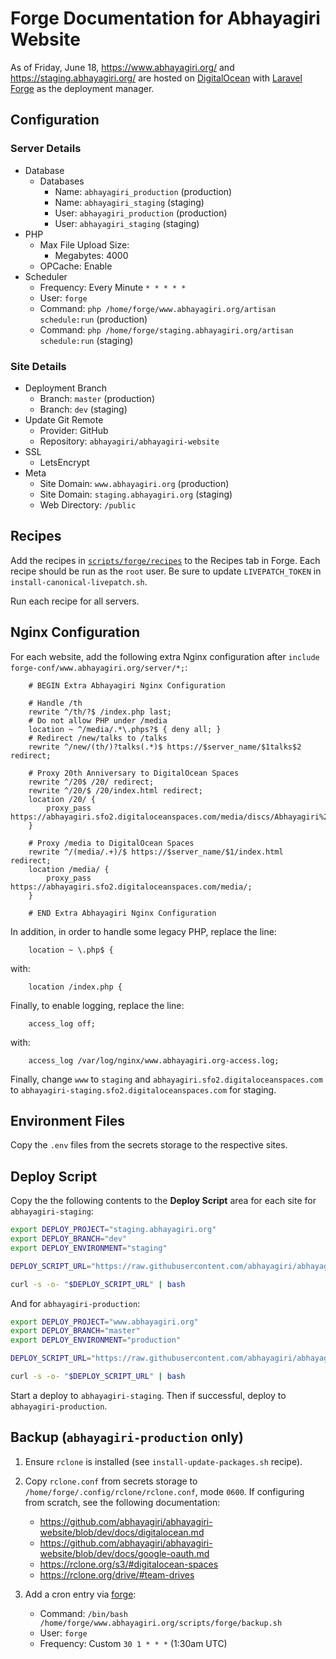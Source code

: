 # Forge Documentation for Abhayagiri Website

As of Friday, June 18, https://www.abhayagiri.org/ and
https://staging.abhayagiri.org/ are hosted on
[DigitalOcean](https://www.digitalocean.com/) with [Laravel
Forge](https://forge.laravel.com/) as the deployment manager.

## Configuration

### Server Details

- Database
    - Databases
        - Name: `abhayagiri_production` (production)
        - Name: `abhayagiri_staging` (staging)
        - User: `abhayagiri_production` (production)
        - User: `abhayagiri_staging` (staging)
- PHP
    - Max File Upload Size:
        - Megabytes: 4000
    - OPCache: Enable
- Scheduler
    - Frequency: Every Minute `* * * * *`
    - User: `forge`
    - Command: `php /home/forge/www.abhayagiri.org/artisan schedule:run` (production)
    - Command: `php /home/forge/staging.abhayagiri.org/artisan schedule:run` (staging)

### Site Details

- Deployment Branch
    - Branch: `master` (production)
    - Branch: `dev` (staging)
- Update Git Remote
    - Provider: GitHub
    - Repository: `abhayagiri/abhayagiri-website`
- SSL
    - LetsEncrypt
- Meta
    - Site Domain: `www.abhayagiri.org` (production)
    - Site Domain: `staging.abhayagiri.org` (staging)
    - Web Directory: `/public`

## Recipes

Add the recipes in [`scripts/forge/recipes`](/scripts/forge/recipes) to the
Recipes tab in Forge. Each recipe should be run as the `root` user.  Be sure to
update `LIVEPATCH_TOKEN` in `install-canonical-livepatch.sh`.

Run each recipe for all servers.

## Nginx Configuration

For each website, add the following extra Nginx configuration after
`include forge-conf/www.abhayagiri.org/server/*;`:

```
    # BEGIN Extra Abhayagiri Nginx Configuration

    # Handle /th
    rewrite ^/th/?$ /index.php last;
    # Do not allow PHP under /media
    location ~ ^/media/.*\.phps?$ { deny all; }
    # Redirect /new/talks to /talks
    rewrite ^/new/(th/)?talks(.*)$ https://$server_name/$1talks$2 redirect;

    # Proxy 20th Anniversary to DigitalOcean Spaces
    rewrite ^/20$ /20/ redirect;
    rewrite ^/20/$ /20/index.html redirect;
    location /20/ {
        proxy_pass https://abhayagiri.sfo2.digitaloceanspaces.com/media/discs/Abhayagiri%27s%2020th%20Anniversary/;
    }

    # Proxy /media to DigitalOcean Spaces
    rewrite ^/(media/.+)/$ https://$server_name/$1/index.html redirect;
    location /media/ {
        proxy_pass https://abhayagiri.sfo2.digitaloceanspaces.com/media/;
    }

    # END Extra Abhayagiri Nginx Configuration
```

In addition, in order to handle some legacy PHP, replace the line:

```
    location ~ \.php$ {
```

with:

```
    location /index.php {
```

Finally, to enable logging, replace the line:

```
    access_log off;

```

with:

```
    access_log /var/log/nginx/www.abhayagiri.org-access.log;
```

Finally, change `www` to `staging` and `abhayagiri.sfo2.digitaloceanspaces.com`
to `abhayagiri-staging.sfo2.digitaloceanspaces.com` for staging.

## Environment Files

Copy the `.env` files from the secrets storage to the respective sites.

## Deploy Script

Copy the the following contents to the **Deploy Script** area for each site for
`abhayagiri-staging`:

```sh
export DEPLOY_PROJECT="staging.abhayagiri.org"
export DEPLOY_BRANCH="dev"
export DEPLOY_ENVIRONMENT="staging"

DEPLOY_SCRIPT_URL="https://raw.githubusercontent.com/abhayagiri/abhayagiri-website/$DEPLOY_BRANCH/scripts/forge/deploy.sh"

curl -s -o- "$DEPLOY_SCRIPT_URL" | bash
```

And for `abhayagiri-production`:

```sh
export DEPLOY_PROJECT="www.abhayagiri.org"
export DEPLOY_BRANCH="master"
export DEPLOY_ENVIRONMENT="production"

DEPLOY_SCRIPT_URL="https://raw.githubusercontent.com/abhayagiri/abhayagiri-website/$DEPLOY_BRANCH/scripts/forge/deploy.sh"

curl -s -o- "$DEPLOY_SCRIPT_URL" | bash
```

Start a deploy to `abhayagiri-staging`. Then if successful, deploy to
`abhayagiri-production`.

## Backup (`abhayagiri-production` only)

1. Ensure `rclone` is installed (see `install-update-packages.sh` recipe).

2. Copy `rclone.conf` from secrets storage to
   `/home/forge/.config/rclone/rclone.conf`, mode `0600`. If configuring from
   scratch, see the following documentation:

    - https://github.com/abhayagiri/abhayagiri-website/blob/dev/docs/digitalocean.md
    - https://github.com/abhayagiri/abhayagiri-website/blob/dev/docs/google-oauth.md
    - https://rclone.org/s3/#digitalocean-spaces
    - https://rclone.org/drive/#team-drives

3. Add a cron entry via [forge](https://forge.laravel.com/):

    - Command: `/bin/bash /home/forge/www.abhayagiri.org/scripts/forge/backup.sh`
    - User: `forge`
    - Frequency: Custom `30 1 * * *` (1:30am UTC)
